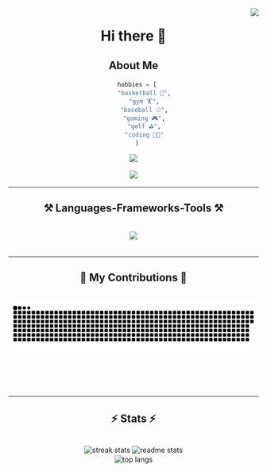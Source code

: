 <img align="right" src="https://visitor-badge.laobi.icu/badge?page_id=MattStanl3y.MattStanl3y2"/>

<h1 align="center">
    Hi there 👋
</h1>

<div align="center">
 
  ## About Me

```py
  hobbies = [
      "basketball 🏀",
      "gym 🏋️",
      "baseball ⚾️",
      "gaming 🎮",
      "golf ⛳️",
      "coding 👨‍💻"
  ]
```

</div>

<div align="center"> 
  <a href="mailto:MattStanley2389@gmail.com">
    <img src="https://img.shields.io/badge/Gmail-333333?style=for-the-badge&logo=gmail&logoColor=red" />
  </a>
  <p> </p>
  <a href="https://www.linkedin.com/in/matt-stanley-b027372a6//" target="_blank">
    <img src="https://img.shields.io/badge/LinkedIn-0077B5?style=for-the-badge&logo=linkedin&logoColor=white" target="_blank" />
  </a>
</div>

 <hr/>
 
<h2 align="center">⚒️ Languages-Frameworks-Tools ⚒️</h2>
<br/>
<div align="center">
    <img src="https://skillicons.dev/icons?i=python,cpp,c,c,html,css,js,nextjs,flask&theme=light,git,github,vscode" />
</div>

<br/>
<hr/>

<div align="center">
  <h2>🐍 My Contributions 🐍</h2>
  <br>
  <img alt="snake eating my contributions" src="https://raw.githubusercontent.com/MattStanl3y/MattStanl3y2/output/github-contribution-grid-snake.svg" />
  
  <br/><br/><br/>
</div>

<hr/>

<h2 align="center">⚡ Stats ⚡</h2>
<br>
<div align=center>
  <img width=390 src="https://github-readme-stats.vercel.app/?user=salesp07&count_private=true&theme=react&border_radius=10" alt="streak stats"/>
  <img width=390 src="https://github-readme-stats.vercel.app/api?username=salesp07&count_private=true&show_icons=true&theme=react&rank_icon=github&border_radius=10" alt="readme stats" />
  <br/>
  <img width=325 align="center" src="https://github-readme-stats.vercel.app/api/top-langs/?username=salesp07&hide=HTML&langs_count=8&layout=compact&theme=react&border_radius=10&size_weight=0.5&count_weight=0.5&exclude_repo=github-readme-stats" alt="top langs" />
</div>

<br/><br/>
